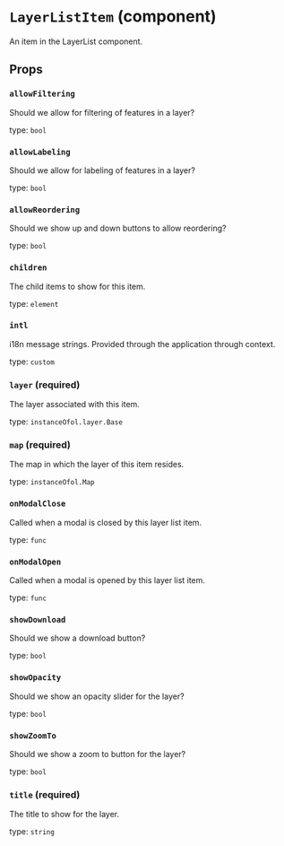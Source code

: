 `LayerListItem` (component)
===========================

An item in the LayerList component.

Props
-----

### `allowFiltering`

Should we allow for filtering of features in a layer?

type: `bool`


### `allowLabeling`

Should we allow for labeling of features in a layer?

type: `bool`


### `allowReordering`

Should we show up and down buttons to allow reordering?

type: `bool`


### `children`

The child items to show for this item.

type: `element`


### `intl`

i18n message strings. Provided through the application through context.

type: `custom`


### `layer` (required)

The layer associated with this item.

type: `instanceOfol.layer.Base`


### `map` (required)

The map in which the layer of this item resides.

type: `instanceOfol.Map`


### `onModalClose`

Called when a modal is closed by this layer list item.

type: `func`


### `onModalOpen`

Called when a modal is opened by this layer list item.

type: `func`


### `showDownload`

Should we show a download button?

type: `bool`


### `showOpacity`

Should we show an opacity slider for the layer?

type: `bool`


### `showZoomTo`

Should we show a zoom to button for the layer?

type: `bool`


### `title` (required)

The title to show for the layer.

type: `string`

